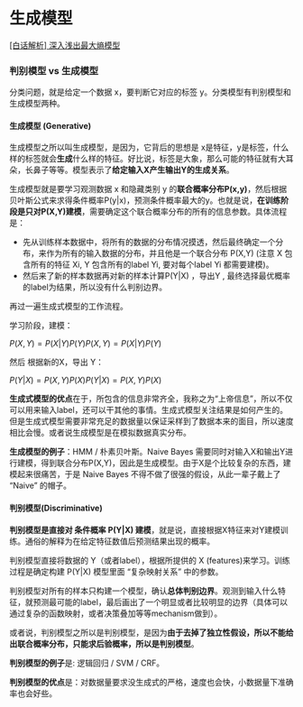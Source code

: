 # 生成模型






[\[白话解析\] 深入浅出最大熵模型](https://www.cnblogs.com/rossiXYZ/p/12244760.html)

###  判别模型 vs 生成模型

分类问题，就是给定一个数据 x，要判断它对应的标签 y。分类模型有判别模型和生成模型两种。

####  生成模型 (**Generative**)

生成模型之所以叫生成模型，是因为，它背后的思想是 x是特征，y是标签，什么样的标签就会**生成**什么样的特征。好比说，标签是大象，那么可能的特征就有大耳朵，长鼻子等等。模型表示了**给定输入X产生输出Y的生成关系**。

生成模型就是要学习观测数据 x 和隐藏类别 y 的**联合概率分布P(x,y)**，然后根据贝叶斯公式来求得条件概率P(y|x)，预测条件概率最大的y。也就是说，**在训练阶段是只对P(X,Y)建模**，需要确定这个联合概率分布的所有的信息参数。具体流程是：

-   先从训练样本数据中，将所有的数据的分布情况摸透，然后最终确定一个分布，来作为所有的输入数据的分布，并且他是一个联合分布 P(X,Y) (注意 X 包含所有的特征 Xi, Y 包含所有的label Yi, 要对每个label Yi 都需要建模)。
-   然后来了新的样本数据再对新的样本计算P(Y|X) ，导出Y , 最终选择最优概率的label为结果，所以没有什么判别边界。

再过一遍生成式模型的工作流程。


学习阶段，建模：

$P(X,Y)=P(X|Y)P(Y)P(X,Y)=P(X|Y)P(Y)$

然后 根据新的X，导出 Y：

$P(Y|X)=P(X,Y)P(X)P(Y|X)=P(X,Y)P(X)$

**生成式模型的优点**在于，所包含的信息非常齐全，我称之为“上帝信息”，所以不仅可以用来输入label，还可以干其他的事情。生成式模型关注结果是如何产生的。但是生成式模型需要非常充足的数据量以保证采样到了数据本来的面目，所以速度相比会慢。或者说生成模型是在模拟数据真实分布。

**生成模型的例子**：HMM / 朴素贝叶斯。Naive Bayes 需要同时对输入X和输出Y进行建模，得到联合分布P(X,Y)，因此是生成模型。由于X是个比较复杂的东西，建模起来很痛苦，于是 Naive Bayes 不得不做了很强的假设，从此一辈子戴上了 “Naive” 的帽子。

####   判别模型(**Discriminative**)

**判别模型是直接对 条件概率 P(Y|X) 建模**，就是说，直接根据X特征来对Y建模训练。通俗的解释为在给定特征数值后预测结果出现的概率。

判别模型直接将数据的 Y（或者label），根据所提供的 X (features)来学习。训练过程是确定构建 P(Y|X) 模型里面 “复杂映射关系” 中的参数。

判别模型对所有的样本只构建一个模型，确认**总体判别边界**。观测到输入什么特征，就预测最可能的label，最后画出了一个明显或者比较明显的边界（具体可以通过复杂的函数映射，或者决策叠加等等mechanism做到）。

或者说，判别模型之所以是判别模型，是因为**由于去掉了独立性假设，所以不能给出联合概率分布，只能求后验概率，所以是判别模型**。

**判别模型的例子**是: 逻辑回归 / SVM / CRF。

**判别模型的优点**是：对数据量要求没生成式的严格，速度也会快，小数据量下准确率也会好些。
